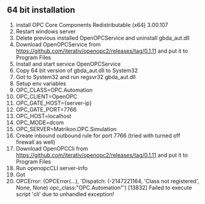 ## 64 bit installation
1. install OPC Core Components Redistributable (x64) 3.00.107
2. Restart windows server
3. Delete previous installed OpenOPCService and uninstall gbda_aut.dll
4. Download OpenOPCService from https://github.com/iterativ/openopc2/releases/tag/0.1.11 and put it to Program Files
5. Install and start service OpenOPCService
6. Copy 64 bit version of gbda_aut.dll to System32
7. Got to System32 and run regsvr32 gbda_aut.dll
8. Setup env variables
9. OPC_CLASS=OPC.Automation
10. OPC_CLIENT=OpenOPC
11. OPC_GATE_HOST={server-ip}
12. OPC_GATE_PORT=7766
13. OPC_HOST=localhost
14. OPC_MODE=dcom
15. OPC_SERVER=Matrikon.OPC.Simulation
16. Create inbound outbound rule for port 7766 (tried with turned off firewall as well)
17. Download OpenOPCCli from https://github.com/iterativ/openopc2/releases/tag/0.1.11 and put it to Program Files
18. Run openopcCLI server-info
19. Got
20. OPCError: (OPCError(...), 'Dispatch: (-2147221164, 'Class not registered', None, None) opc_class:"OPC.Automation"') [13832] Failed to execute script 'cli' due to unhandled exception!